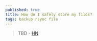 ```yaml
---
published: true
title: How do I safely store my files?
tags: backup rsync file
---
```

> TBD - [HN](https://news.ycombinator.com/item?id=25902030)
